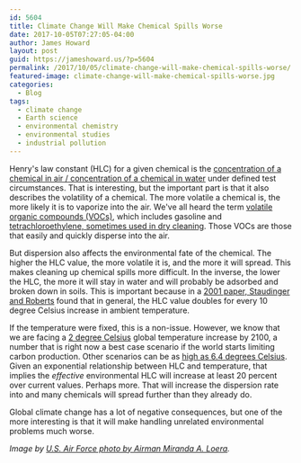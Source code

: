 ```yaml
---
id: 5604
title: Climate Change Will Make Chemical Spills Worse
date: 2017-10-05T07:27:05-04:00
author: James Howard
layout: post
guid: https://jameshoward.us/?p=5604
permalink: /2017/10/05/climate-change-will-make-chemical-spills-worse/
featured-image: climate-change-will-make-chemical-spills-worse.jpg
categories:
  - Blog
tags:
  - climate change
  - Earth science
  - environmental chemistry
  - environmental studies
  - industrial pollution
---
```

Henry's law constant (HLC) for a given chemical is the [concentration
of a chemical in air / concentration of a chemical in
water](http://www.chemsafetypro.com/Topics/CRA/Henry_Law_Constant.html)
under defined test circumstances.  That is interesting, but the
important part is that it also describes the volatility of a chemical.
The more volatile a chemical is, the more likely it is to vaporize
into the air.  We've all heard the term [volatile organic compounds
(VOCs)](https://www.epa.gov/indoor-air-quality-iaq/technical-overview-volatile-organic-compounds),
which includes gasoline and [tetrachloroethylene, sometimes used
in dry
cleaning](https://www.epa.gov/sites/production/files/2016-09/documents/tetrachloroethylene.pdf).
Those VOCs are those that easily and quickly disperse into the air.

But dispersion also affects the environmental fate of the chemical.
The higher the HLC value, the more volatile it is, and the more it
will spread.  This makes cleaning up chemical spills more difficult.
In the inverse, the lower the HLC, the more it will stay in water
and will probably be adsorbed and broken down in soils.  This is
important because in a [2001 paper, Staudinger and
Roberts](http://www.sciencedirect.com/science/article/pii/S0045653500005051)
found that in general, the HLC value doubles for every 10 degree
Celsius increase in ambient temperature.

If the temperature were fixed, this is a non-issue.  However, we
know that we are facing a [2 degree
Celsius](http://www.wri.org/ipcc-infographics) global temperature
increase by 2100, a number that is right now a best case scenario
if the world starts limiting carbon production.  Other scenarios
can be as [high as 6.4 degrees
Celsius](https://www.ipcc.ch/publications_and_data/ar4/wg1/en/spmsspm-projections-of.html).
Given an exponential relationship between HLC and temperature, that
implies the _effective_ environmental HLC will increase at least
20 percent over current values.  Perhaps more.  That will increase
the dispersion rate into and many chemicals will spread further
than they already do.

Global climate change has a lot of negative consequences, but one
of the more interesting is that it will make handling unrelated
environmental problems much worse.

_Image by [U.S. Air Force photo by Airman Miranda A.
Loera](http://www.seymourjohnson.af.mil/News/Photos/igphoto/2001637943/)._
